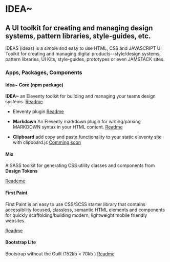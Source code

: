 # IDEA~

## A UI toolkit for creating and managing design systems, pattern libraries, style-guides, etc.

IDEAS (ideas) is a simple and easy to use HTML, CSS and JAVASCRIPT UI Toolkit for creating and managing digital products--style/design systems, pattern libraries, UI Kits, style-guides, prototypes or even JAMSTACK sites.

### Apps, Packages, Components

#### Idea~ Core (npm package)

**IDEA~** an Eleventy toolkit for building and managing your teams design systems. [Readme](/apps/ideas/ELEVENTY.md)

- Eleventy plugin [Readme](/apps/ideas/ELEVENTY.md)

- **Markdown** An Eleventy markdown plugin for writing/parsing MARKDOWN syntax in your HTML content. [Readme](./apps/ideas/MARKDOWN.md)

- **Clipboard** add copy and paste functionality to your static eleventy site with clipboard.js
  [Comming soon](/README.md)

#### Mix

A SASS toolkit for generating CSS utility classes and components from **Design Tokens**

[Reademe](./apps/mix/README.md)

#### First Paint

First Paint is an easy to use CSS/SCSS starter library that contains accessibility focused, classless, semantic HTML elements and components for quickly scaffolding/building modern, lightweight mobile friendly websites.

[Readme](./projects/first-paint/README.md)

#### Bootstrap Lite

Bootstrap without the Guilt (152kb < 70kb )
[Readme](./apps/bootstrap-lite/README.md)
